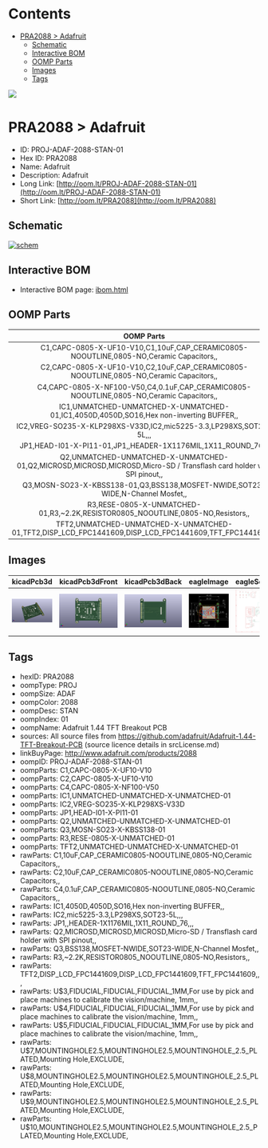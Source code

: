 



Contents
========

* [PRA2088 > Adafruit](#pra2088--adafruit)
	* [Schematic](#schematic)
	* [Interactive BOM](#interactive-bom)
	* [OOMP Parts](#oomp-parts)
	* [Images](#images)
	* [Tags](#tags)
  
![][im]
# PRA2088 > Adafruit

- ID: PROJ-ADAF-2088-STAN-01
- Hex ID: PRA2088
- Name: Adafruit
- Description: Adafruit
- Long Link: [http://oom.lt/PROJ-ADAF-2088-STAN-01](http://oom.lt/PROJ-ADAF-2088-STAN-01)
- Short Link: [http://oom.lt/PRA2088](http://oom.lt/PRA2088)

## Schematic
  
[![schem](eagleSchemImage.png)](eagleSchemImage.png)
## Interactive BOM

- Interactive BOM page: [ibom.html](https://htmlpreview.github.io/?https://github.com/oomlout/oomlout_OOMP_projects/blob/main/PROJ-ADAF-2088-STAN-01/kicad/bom/ibom.html)

## OOMP Parts
  

|OOMP Parts|
| :---: |
|C1,CAPC-0805-X-UF10-V10,C1,10uF,CAP_CERAMIC0805-NOOUTLINE,0805-NO,Ceramic Capacitors,,|
|C2,CAPC-0805-X-UF10-V10,C2,10uF,CAP_CERAMIC0805-NOOUTLINE,0805-NO,Ceramic Capacitors,,|
|C4,CAPC-0805-X-NF100-V50,C4,0.1uF,CAP_CERAMIC0805-NOOUTLINE,0805-NO,Ceramic Capacitors,,|
|IC1,UNMATCHED-UNMATCHED-X-UNMATCHED-01,IC1,4050D,4050D,SO16,Hex non-inverting BUFFER,,|
|IC2,VREG-SO235-X-KLP298XS-V33D,IC2,mic5225-3.3,LP298XS,SOT23-5L,,,|
|JP1,HEAD-I01-X-PI11-01,JP1,,HEADER-1X1176MIL,1X11_ROUND_76,,,|
|Q2,UNMATCHED-UNMATCHED-X-UNMATCHED-01,Q2,MICROSD,MICROSD,MICROSD,Micro-SD / Transflash card holder with SPI pinout,,|
|Q3,MOSN-SO23-X-KBSS138-01,Q3,BSS138,MOSFET-NWIDE,SOT23-WIDE,N-Channel Mosfet,,|
|R3,RESE-0805-X-UNMATCHED-01,R3,~2.2K,RESISTOR0805_NOOUTLINE,0805-NO,Resistors,,|
|TFT2,UNMATCHED-UNMATCHED-X-UNMATCHED-01,TFT2,DISP_LCD_FPC1441609,DISP_LCD_FPC1441609,TFT_FPC1441609,,,|

## Images
  
  

|kicadPcb3d|kicadPcb3dFront|kicadPcb3dBack|eagleImage|eagleSchemImage|
| :---: | :---: | :---: | :---: | :---: |
|[![kicadPcb3d](kicadPcb3d_140.png)](kicadPcb3d.png)|[![kicadPcb3dFront](kicadPcb3dFront_140.png)](kicadPcb3dFront.png)|[![kicadPcb3dBack](kicadPcb3dBack_140.png)](kicadPcb3dBack.png)|[![eagleImage](eagleImage_140.png)](eagleImage.png)|[![eagleSchemImage](eagleSchemImage_140.png)](eagleSchemImage.png)|

## Tags

- hexID: PRA2088
- oompType: PROJ
- oompSize: ADAF
- oompColor: 2088
- oompDesc: STAN
- oompIndex: 01
- oompName: Adafruit 1.44 TFT Breakout PCB
- sources: All source files from https://github.com/adafruit/Adafruit-1.44-TFT-Breakout-PCB (source licence details in srcLicense.md)
- linkBuyPage: http://www.adafruit.com/products/2088
- oompID: PROJ-ADAF-2088-STAN-01
- oompParts: C1,CAPC-0805-X-UF10-V10
- oompParts: C2,CAPC-0805-X-UF10-V10
- oompParts: C4,CAPC-0805-X-NF100-V50
- oompParts: IC1,UNMATCHED-UNMATCHED-X-UNMATCHED-01
- oompParts: IC2,VREG-SO235-X-KLP298XS-V33D
- oompParts: JP1,HEAD-I01-X-PI11-01
- oompParts: Q2,UNMATCHED-UNMATCHED-X-UNMATCHED-01
- oompParts: Q3,MOSN-SO23-X-KBSS138-01
- oompParts: R3,RESE-0805-X-UNMATCHED-01
- oompParts: TFT2,UNMATCHED-UNMATCHED-X-UNMATCHED-01
- rawParts: C1,10uF,CAP_CERAMIC0805-NOOUTLINE,0805-NO,Ceramic Capacitors,,
- rawParts: C2,10uF,CAP_CERAMIC0805-NOOUTLINE,0805-NO,Ceramic Capacitors,,
- rawParts: C4,0.1uF,CAP_CERAMIC0805-NOOUTLINE,0805-NO,Ceramic Capacitors,,
- rawParts: IC1,4050D,4050D,SO16,Hex non-inverting BUFFER,,
- rawParts: IC2,mic5225-3.3,LP298XS,SOT23-5L,,,
- rawParts: JP1,,HEADER-1X1176MIL,1X11_ROUND_76,,,
- rawParts: Q2,MICROSD,MICROSD,MICROSD,Micro-SD / Transflash card holder with SPI pinout,,
- rawParts: Q3,BSS138,MOSFET-NWIDE,SOT23-WIDE,N-Channel Mosfet,,
- rawParts: R3,~2.2K,RESISTOR0805_NOOUTLINE,0805-NO,Resistors,,
- rawParts: TFT2,DISP_LCD_FPC1441609,DISP_LCD_FPC1441609,TFT_FPC1441609,,,
- rawParts: U$3,FIDUCIAL,FIDUCIAL,FIDUCIAL_1MM,For use by pick and place machines to calibrate the vision/machine, 1mm,,
- rawParts: U$4,FIDUCIAL,FIDUCIAL,FIDUCIAL_1MM,For use by pick and place machines to calibrate the vision/machine, 1mm,,
- rawParts: U$5,FIDUCIAL,FIDUCIAL,FIDUCIAL_1MM,For use by pick and place machines to calibrate the vision/machine, 1mm,,
- rawParts: U$7,MOUNTINGHOLE2.5,MOUNTINGHOLE2.5,MOUNTINGHOLE_2.5_PLATED,Mounting Hole,EXCLUDE,
- rawParts: U$8,MOUNTINGHOLE2.5,MOUNTINGHOLE2.5,MOUNTINGHOLE_2.5_PLATED,Mounting Hole,EXCLUDE,
- rawParts: U$9,MOUNTINGHOLE2.5,MOUNTINGHOLE2.5,MOUNTINGHOLE_2.5_PLATED,Mounting Hole,EXCLUDE,
- rawParts: U$10,MOUNTINGHOLE2.5,MOUNTINGHOLE2.5,MOUNTINGHOLE_2.5_PLATED,Mounting Hole,EXCLUDE,



[im]: kicadPcb3d_450.png
